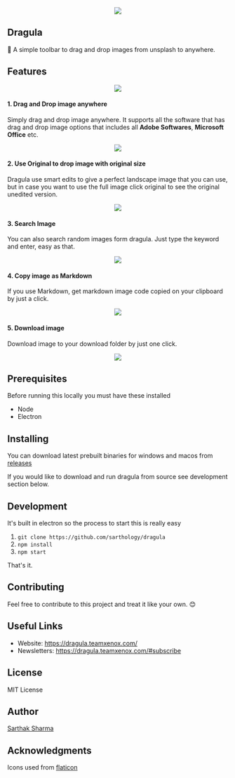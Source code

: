
<div align="center"><img src="https://i.imgur.com/24ZwK7u.png"></div>

## Dragula

🦇 A simple toolbar to drag and drop images from unsplash to anywhere.

## Features


<div align="center"><img src="https://i.imgur.com/qhkv0TZ.png"></div>

#### 1. Drag and Drop image anywhere

Simply drag and drop image anywhere. It supports all the software that has drag and drop image options that includes all **Adobe Softwares**, **Microsoft Office** etc.


<div align="center"><img src="https://media.giphy.com/media/k5lb2jo8i4iHxmWLDe/giphy.gif"></div>

#### 2. Use Original to drop image with original size

Dragula use smart edits to give a perfect landscape image that you can use, but in case you want to use the full image click original to see the original unedited version.

<div align="center"><img src="https://media.giphy.com/media/9MIITvJI3na7tT35VA/giphy.gif"></div>

#### 3. Search Image

You can also search random images form dragula. Just type the keyword and enter, easy as that.

<div align="center"><img src="https://media.giphy.com/media/1kTIl0SOMs9aEmEXlb/giphy.gif"></div>

#### 4. Copy image as Markdown

If you use Markdown, get markdown image code copied on your clipboard by just a click.

<div align="center"><img src="https://media.giphy.com/media/d7o8IXdspwRmsXR7Cp/giphy.gif"></div>

#### 5. Download image

Download image to your download folder by just one click.

<div align="center"><img src="https://media.giphy.com/media/7FgoJcbqTLfAJqzms2/giphy.gif"></div>


## Prerequisites

Before running this locally you must have these installed

+ Node
+ Electron

## Installing

You can download latest prebuilt binaries for windows and macos from [releases](https://github.com/sarthology/dragula/releases)

If you would like to download and run dragula from source see development section below.

## Development

It's built in electron so the process to start this is really easy

1. `git clone https://github.com/sarthology/dragula`
2. `npm install`
3. `npm start`

That's it.

## Contributing

Feel free to contribute to this project and treat it like your own. 😊

## Useful Links
* Website: https://dragula.teamxenox.com/
* Newsletters: https://dragula.teamxenox.com/#subscribe

## License

MIT License

## Author

[Sarthak Sharma](https://twitter.com/sarthology)

## Acknowledgments

Icons used from [flaticon](https://flaticon.com)
